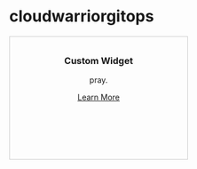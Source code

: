 # cloudwarriorgitops

<div style="width: 300px; height: 200px; border: 1px solid #ccc; text-align: center; padding: 10px;">
    <h3>Custom Widget</h3>
    <p>pray.</p>
    <a href="" target="">Learn More</a>
</div>
